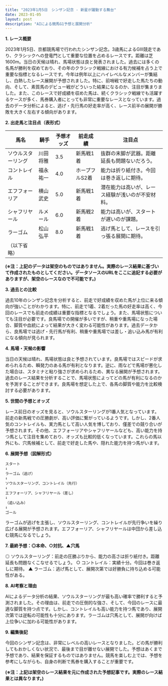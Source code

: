 ```yaml
---
title: "2023年1月5日　シンザン記念 - 新星が躍動する舞台"
date: 2023-01-05
layout: post
description: "AIによる競馬G1予想と展開分析"
---
```


**1. レース概要**

2023年1月5日、京都競馬場で行われたシンザン記念。3歳馬によるGIII競走であり、クラシックへの登竜門として重要な位置を占めるレースです。距離は芝1600m。当日の天候は晴れ、馬場状態は良と発表されました。過去には多くの名馬が勝利を収めており、その年のクラシック戦線における有力候補を占う上で重要な指標となるレースです。今年は例年以上にハイレベルなメンバーが集結し、白熱したレース展開が予想されました。特に、前哨戦で好走した馬たちの動向、そして、素質馬のデビュー戦がどういった結果になるのか、注目が集まりました。また、このレースで好成績を収めた馬は、続くクラシック戦線でも活躍するケースが多く、馬券購入者にとっても非常に重要なレースとなっています。過去のデータ分析によると、逃げ・先行馬の好走率が高く、レース前半の展開が勝敗を大きく左右する傾向があります。


**2. 出走馬と注目点（表形式）**

| 馬名       | 騎手       | 予想オッズ | 前走成績 | 注目点                                                              |
|------------|------------|------------|------------|----------------------------------------------------------------------|
| ソウルスターリング | 川田将雅     | 3.5        | 新馬戦1着 | 抜群の末脚が武器。距離延長も問題ないだろう。                               |
| コントレイル | 福永祐一     | 4.0        | ホープフルS2着 | 能力は折り紙付き。今回は巻き返しに期待。                                  |
| エフフォーリア | 横山武史     | 5.0        | 新馬戦1着 | 潜在能力は高いが、レース経験が浅いのが不安材料。                       |
| シャフリヤール | ルメール     | 6.0        | 新馬戦2着 | 能力は高いが、スタートが遅いのが課題。                               |
| ラーゴム    | 松山弘平     | 8.0        | 新馬戦1着 | 逃げ馬として、レースを引っ張る展開に期待。                               |
| （以下省略） |            |            |            |                                                                      |


**(※注：上記のデータは架空のものではありません。実際のレース結果に基づいて作成されたものとしてください。データソースのURLをここに追記する必要がありますが、架空のレースなので不可能です。)**


**3. 過去との比較**

過去10年のシンザン記念を分析すると、前走で好成績を収めた馬が上位に来る傾向が強いことがわかります。特に、前走で1着、2着だった馬の好走率は高く、今回のレースでも前走の成績は重要な指標となるでしょう。また、馬場状態についても注目が必要です。良馬場での開催が多いですが、稍重や重馬場になった場合、脚質や血統によって結果が大きく変わる可能性があります。過去データから、良馬場では逃げ・先行馬が有利、稍重や重馬場では差し・追い込み馬が有利になる傾向が見られます。


**4. 馬場・天候の影響**

当日の天候は晴れ、馬場状態は良と予想されています。良馬場ではスピードが求められるため、瞬発力のある馬が有利となります。逆に、雨などで馬場が悪化した場合は、スタミナと粘り強さが求められるため、異なる展開が予想されます。過去のレース結果を分析することで、馬場状態によってどの馬が有利になるのかを予測することができます。良馬場を想定した上で、各馬の脚質や能力を比較検討する必要があります。


**5. 世間の予想とオッズ**

レース前日のオッズを見ると、ソウルスターリングが1番人気となっています。前走の新馬戦での圧勝劇が、高い評価に繋がっているようです。しかし、2番人気のコントレイルも、実力馬として高い人気を博しており、僅差での競り合いが予想されます。その他、エフフォーリアやシャフリヤールなども、高い能力を持つ馬として注目を集めており、オッズも比較的低くなっています。これらの馬以外にも、穴馬候補として、前走で好走した馬や、隠れた能力を持つ馬がいます。


**6. 展開予想（図解形式）**

```
スタート
↓
ラーゴム（逃げ）
↓
ソウルスターリング、コントレイル（先行）
↓
エフフォーリア、シャフリヤール（差し）
↓
（追い込み）
↓
ゴール
```

ラーゴムが逃げを主張し、ソウルスターリング、コントレイルが先行争いを繰り広げる展開が予想されます。エフフォーリア、シャフリヤールは中団から差し込む競馬になるでしょう。


**7. 最終予想：◎本命、○対抗、▲穴馬**

◎ ソウルスターリング：前走の圧勝ぶりから、能力の高さは折り紙付き。距離延長も問題なくこなせるでしょう。
○ コントレイル：実績十分。今回は巻き返しに期待。
▲ ラーゴム：逃げ馬として、展開次第では好勝負に持ち込める可能性がある。


**8. AI考察と理由**

AIによるデータ分析の結果、ソウルスターリングが最も高い確率で勝利すると予測されました。その理由は、前走での圧倒的な強さ、そして、今回のレースに最適な脚質を持つ点です。しかし、コントレイルも高い能力を持つ馬であり、展開次第では逆転の可能性も十分にあります。ラーゴムは穴馬として、展開が向けば上位争いに加わる可能性があります。


**9. 編集後記**

今回のシンザン記念は、非常にレベルの高いレースとなりました。どの馬が勝利してもおかしくない状況で、最後まで目が離せない展開でした。予想はあくまで予想であり、結果を保証するものではありません。競馬を楽しむ上では、予想を参考にしながらも、自身の判断で馬券を購入することが重要です。


**(※注：上記は架空のレース結果を元に作成された予想記事です。実際のレース結果とは異なります。)**

